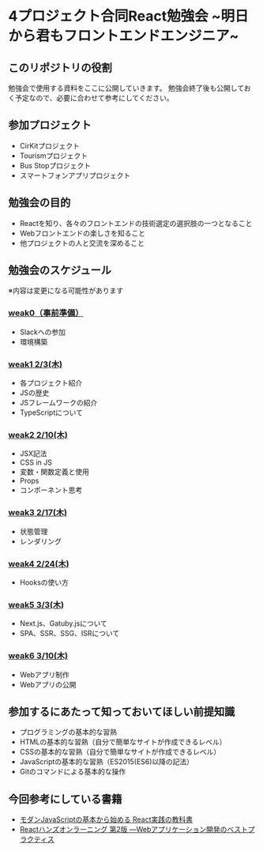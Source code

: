 # 4プロジェクト合同React勉強会 ~明日から君もフロントエンドエンジニア~

## このリポジトリの役割
勉強会で使用する資料をここに公開していきます。
勉強会終了後も公開しておく予定なので、必要に合わせて参考にしてください。

## 参加プロジェクト
- CirKitプロジェクト
- Tourismプロジェクト
- Bus Stopプロジェクト
- スマートフォンアプリプロジェクト

## 勉強会の目的
- Reactを知り、各々のフロントエンドの技術選定の選択肢の一つとなること
- Webフロントエンドの楽しさを知ること
- 他プロジェクトの人と交流を深めること

## 勉強会のスケジュール
※内容は変更になる可能性があります

### [weak0（事前準備）](https://github.com/sekiyan372/react-study-document/blob/main/weak0)
- Slackへの参加
- 環境構築

### [weak1 2/3(木)](https://github.com/sekiyan372/react-study-document/blob/main/weak1)
- 各プロジェクト紹介
- JSの歴史
- JSフレームワークの紹介
- TypeScriptについて

### [weak2 2/10(木)](https://github.com/sekiyan372/react-study-document/blob/main/weak2)
- JSX記法
- CSS in JS
- 変数・関数定義と使用
- Props
- コンポーネント思考

### [weak3 2/17(木)](https://github.com/sekiyan372/react-study-document/blob/main/weak3)
- 状態管理
- レンダリング

### [weak4 2/24(木)](https://github.com/sekiyan372/react-study-document/blob/main/weak4)
- Hooksの使い方

### [weak5 3/3(木)](https://github.com/sekiyan372/react-study-document/blob/main/weak5)
- Next.js、Gatuby.jsについて
- SPA、SSR、SSG、ISRについて

### [weak6 3/10(木)](https://github.com/sekiyan372/react-study-document/blob/main/weak6)
- Webアプリ制作
- Webアプリの公開

## 参加するにあたって知っておいてほしい前提知識
- プログラミングの基本的な習熟
- HTMLの基本的な習熟（自分で簡単なサイトが作成できるレベル）
- CSSの基本的な習熟（自分で簡単なサイトが作成できるレベル）
- JavaScriptの基本的な習熟（ES2015(ES6)以降の記法）
- Gitのコマンドによる基本的な操作

## 今回参考にしている書籍
- [モダンJavaScriptの基本から始める React実践の教科書](https://www.amazon.co.jp/%E3%83%A2%E3%83%80%E3%83%B3JavaScript%E3%81%AE%E5%9F%BA%E6%9C%AC%E3%81%8B%E3%82%89%E5%A7%8B%E3%82%81%E3%82%8B-React%E5%AE%9F%E8%B7%B5%E3%81%AE%E6%95%99%E7%A7%91%E6%9B%B8-%E6%9C%80%E6%96%B0ReactHooks%E5%AF%BE%E5%BF%9C-Informatics-IDEA/dp/481561072X)
- [Reactハンズオンラーニング 第2版 ―Webアプリケーション開発のベストプラクティス](https://www.amazon.co.jp/React%E3%83%8F%E3%83%B3%E3%82%BA%E3%82%AA%E3%83%B3%E3%83%A9%E3%83%BC%E3%83%8B%E3%83%B3%E3%82%B0-%E7%AC%AC2%E7%89%88-%E2%80%95Web%E3%82%A2%E3%83%97%E3%83%AA%E3%82%B1%E3%83%BC%E3%82%B7%E3%83%A7%E3%83%B3%E9%96%8B%E7%99%BA%E3%81%AE%E3%83%99%E3%82%B9%E3%83%88%E3%83%97%E3%83%A9%E3%82%AF%E3%83%86%E3%82%A3%E3%82%B9-Alex-Banks/dp/4873119383)
